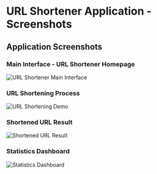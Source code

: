 # URL Shortener Application - Screenshots

##  Application Screenshots

### Main Interface - URL Shortener Homepage
![URL Shortener Main Interface](/Users/harshita/4vv22is036/screenshots/img1.png)

### URL Shortening Process
![URL Shortening Demo](/Users/harshita/4vv22is036/screenshots/img2.png)

### Shortened URL Result
![Shortened URL Result](/Users/harshita/4vv22is036/screenshots/img3.png)

### Statistics Dashboard
![Statistics Dashboard](/Users/harshita/4vv22is036/screenshots/img2.png)

